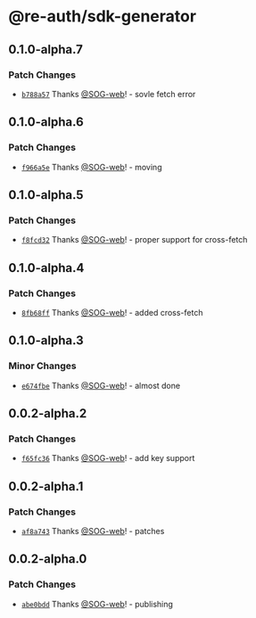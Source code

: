 # @re-auth/sdk-generator

## 0.1.0-alpha.7

### Patch Changes

- [`b788a57`](https://github.com/SOG-web/reauth/commit/b788a575d7c99a4cf1b0c07c8589c55e45f83464) Thanks [@SOG-web](https://github.com/SOG-web)! - sovle fetch error

## 0.1.0-alpha.6

### Patch Changes

- [`f966a5e`](https://github.com/SOG-web/reauth/commit/f966a5eb9923f761629f1bafc657fbdd6e97185b) Thanks [@SOG-web](https://github.com/SOG-web)! - moving

## 0.1.0-alpha.5

### Patch Changes

- [`f8fcd32`](https://github.com/SOG-web/reauth/commit/f8fcd32a95c1f777acdb63766f9b13e2ecad7db5) Thanks [@SOG-web](https://github.com/SOG-web)! - proper support for cross-fetch

## 0.1.0-alpha.4

### Patch Changes

- [`8fb68ff`](https://github.com/SOG-web/reauth/commit/8fb68ff34fd7df50d029311d9e45ad5722399a2c) Thanks [@SOG-web](https://github.com/SOG-web)! - added cross-fetch

## 0.1.0-alpha.3

### Minor Changes

- [`e674fbe`](https://github.com/SOG-web/reauth/commit/e674fbe07643acee880ed56a7b03bac3e2996759) Thanks [@SOG-web](https://github.com/SOG-web)! - almost done

## 0.0.2-alpha.2

### Patch Changes

- [`f65fc36`](https://github.com/SOG-web/reauth/commit/f65fc36f9078992241146563a96561c195a9e9a9) Thanks [@SOG-web](https://github.com/SOG-web)! - add key support

## 0.0.2-alpha.1

### Patch Changes

- [`af8a743`](https://github.com/SOG-web/reauth/commit/af8a7437ae7036e3ab24d9407cb468abe19f3d4e) Thanks [@SOG-web](https://github.com/SOG-web)! - patches

## 0.0.2-alpha.0

### Patch Changes

- [`abe0bdd`](https://github.com/SOG-web/reauth/commit/abe0bdd0a7aa382160d39f6d9c3618f5fbeccfd8) Thanks [@SOG-web](https://github.com/SOG-web)! - publishing
